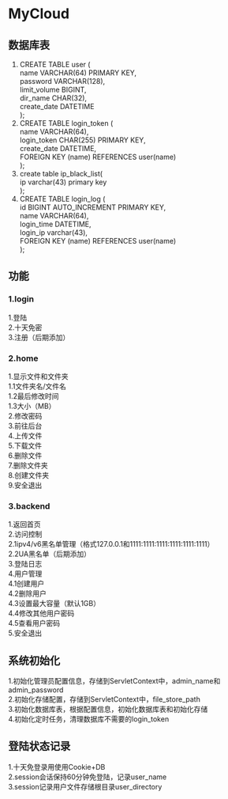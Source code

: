 # MyCloud
## 数据库表
1. CREATE TABLE user (  
   name VARCHAR(64) PRIMARY KEY,  
   password VARCHAR(128),  
   limit_volume BIGINT,  
   dir_name CHAR(32),  
   create_date DATETIME  
   );  
2. CREATE TABLE login_token (  
   name VARCHAR(64),  
   login_token CHAR(255) PRIMARY KEY,  
   create_date DATETIME,  
   FOREIGN KEY (name) REFERENCES user(name)  
   );  
3. create table ip_black_list(  
   ip varchar(43) primary key  
   );  
4. CREATE TABLE login_log (  
   id BIGINT AUTO_INCREMENT PRIMARY KEY,   
   name VARCHAR(64),                 
   login_time DATETIME,              
   login_ip varchar(43),          
   FOREIGN KEY (name) REFERENCES user(name)    
   );  

## 功能
### 1.login 
1.登陆  
2.十天免密   
3.注册（后期添加）  
### 2.home  
1.显示文件和文件夹  
1.1文件夹名/文件名  
1.2最后修改时间  
1.3大小（MB）  
2.修改密码  
3.前往后台  
4.上传文件  
5.下载文件  
6.删除文件  
7.删除文件夹  
8.创建文件夹  
9.安全退出  
### 3.backend  
1.返回首页  
2.访问控制  
2.1ipv4/v6黑名单管理（格式127.0.0.1和1111:1111:1111:1111:1111:1111）  
2.2UA黑名单（后期添加）   
3.登陆日志  
4.用户管理   
4.1创建用户   
4.2删除用户   
4.3设置最大容量（默认1GB）   
4.4修改其他用户密码    
4.5查看用户密码  
5.安全退出  

## 系统初始化
1.初始化管理员配置信息，存储到ServletContext中，admin_name和admin_password      
2.初始化存储配置，存储到ServletContext中，file_store_path       
3.初始化数据库表，根据配置信息，初始化数据库表和初始化存储    
4.初始化定时任务，清理数据库不需要的login_token    

## 登陆状态记录
1.十天免登录用使用Cookie+DB  
2.session会话保持60分钟免登陆，记录user_name  
3.session记录用户文件存储根目录user_directory   